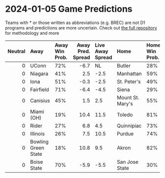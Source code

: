 # 2024-01-05 Game Predictions
Teams with * or those written as abbreviations (e.g. BREC) are not D1 programs and predictions are more uncertain. Check out [the full repository](https://github.com/grdavis/college-basketball-elo) for methodology and more

|   Neutral | Away                | Away Win Prob.   |   Away Pred. Spread | Live Away Spread   | Home             | Home Win Prob.   |   Home Pred. Spread |
|----------:|:--------------------|:-----------------|--------------------:|:-------------------|:-----------------|:-----------------|--------------------:|
|         0 | UConn               | 72%              |                -6.7 | NL                 | Butler           | 28%              |                 6.7 |
|         0 | Niagara             | 41%              |                 2.5 | -2.5               | Manhattan        | 59%              |                -2.5 |
|         0 | Iona                | 51%              |                -0.3 | -2.5               | St. Peter's      | 49%              |                 0.3 |
|         0 | Fairfield           | 71%              |                -6.4 | -4.5               | Siena            | 29%              |                 6.4 |
|         0 | Canisius            | 45%              |                 1.5 | 2.5                | Mount St. Mary's | 55%              |                -1.5 |
|         0 | Miami (OH)          | 19%              |                10.4 | 11.5               | Toledo           | 81%              |               -10.4 |
|         0 | Rider               | 27%              |                 6.8 | 4.5                | Quinnipiac       | 73%              |                -6.8 |
|         0 | Illinois            | 26%              |                 7.5 | 10.5               | Purdue           | 74%              |                -7.5 |
|         0 | Bowling Green State | 18%              |                10.8 | 9.5                | Akron            | 82%              |               -10.8 |
|         0 | Boise State         | 70%              |                -5.9 | -5.5               | San Jose State   | 30%              |                 5.9 |